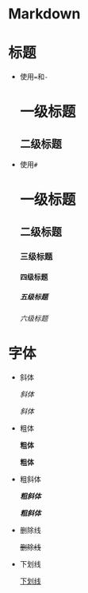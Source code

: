 # Markdown

# 标题

- 使用`=`和`-`
  
  一级标题
  =================
  
  二级标题
  -----------------
  
- 使用`#`

  # 一级标题
  
  ## 二级标题
  
  ### 三级标题
  
  #### 四级标题
  
  ##### 五级标题
  
  ###### 六级标题
  
# 字体

- 斜体

  *斜体*
  
  _斜体_

- 粗体

  **粗体**

  __粗体__

- 粗斜体

  ***粗斜体***
  
  ___粗斜体___

- 删除线

  ~~删除线~~
  
- 下划线

  <u>下划线</u>
